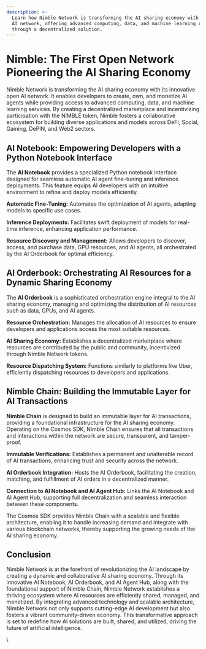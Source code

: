 ```yaml
---
description: >-
  Learn how Nimble Network is transforming the AI sharing economy with its open
  AI network, offering advanced computing, data, and machine learning resources
  through a decentralized solution.
---
```


# Nimble: The First Open Network Pioneering the AI Sharing Economy

Nimble Network is transforming the AI sharing economy with its innovative open AI network. It enables developers to create, own, and monetize AI agents while providing access to advanced computing, data, and machine learning services. By creating a decentralized marketplace and incentivizing participation with the NIMBLE token, Nimble fosters a collaborative ecosystem for building diverse applications and models across DeFi, Social, Gaming, DePIN, and Web2 sectors.

## AI Notebook: Empowering Developers with a Python Notebook Interface

The **AI Notebook** provides a specialized Python notebook interface designed for seamless automatic AI agent fine-tuning and inference deployments. This feature equips AI developers with an intuitive environment to refine and deploy models efficiently.

**Automatic Fine-Tuning:** Automates the optimization of AI agents, adapting models to specific use cases.

**Inference Deployments:** Facilitates swift deployment of models for real-time inference, enhancing application performance.

**Resource Discovery and Management:** Allows developers to discover, access, and purchase data, GPU resources, and AI agents, all orchestrated by the AI Orderbook for optimal efficiency.

## AI Orderbook: Orchestrating AI Resources for a Dynamic Sharing Economy

The **AI Orderbook** is a sophisticated orchestration engine integral to the AI sharing economy, managing and optimizing the distribution of AI resources such as data, GPUs, and AI agents.&#x20;

**Resource Orchestration:** Manages the allocation of AI resources to ensure developers and applications access the most suitable resources.

**AI Sharing Economy:** Establishes a decentralized marketplace where resources are contributed by the public and community, incentivized through Nimble Network tokens.

**Resource Dispatching System:** Functions similarly to platforms like Uber, efficiently dispatching resources to developers and applications.

## Nimble Chain: Building the Immutable Layer for AI Transactions

**Nimble Chain** is designed to build an immutable layer for AI transactions, providing a foundational infrastructure for the AI sharing economy. Operating on the Cosmos SDK, Nimble Chain ensures that all transactions and interactions within the network are secure, transparent, and tamper-proof.

**Immutable Verifications:** Establishes a permanent and unalterable record of AI transactions, enhancing trust and security across the network.

**AI Orderbook Integration:** Hosts the AI Orderbook, facilitating the creation, matching, and fulfillment of AI orders in a decentralized manner.

**Connection to AI Notebook and AI Agent Hub:** Links the AI Notebook and AI Agent Hub, supporting full decentralization and seamless interaction between these components.

The Cosmos SDK provides Nimble Chain with a scalable and flexible architecture, enabling it to handle increasing demand and integrate with various blockchain networks, thereby supporting the growing needs of the AI sharing economy.

## Conclusion

Nimble Network is at the forefront of revolutionizing the AI landscape by creating a dynamic and collaborative AI sharing economy. Through its innovative AI Notebook, AI Orderbook, and AI Agent Hub, along with the foundational support of Nimble Chain, Nimble Network establishes a thriving ecosystem where AI resources are efficiently shared, managed, and monetized. By integrating advanced technology and scalable architecture, Nimble Network not only supports cutting-edge AI development but also fosters a vibrant community-driven economy. This transformative approach is set to redefine how AI solutions are built, shared, and utilized, driving the future of artificial intelligence.

\
